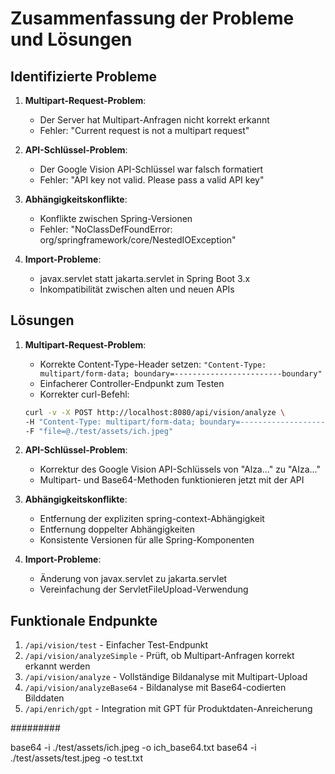 # Zusammenfassung der Probleme und Lösungen

## Identifizierte Probleme

1. **Multipart-Request-Problem**:
   - Der Server hat Multipart-Anfragen nicht korrekt erkannt
   - Fehler: "Current request is not a multipart request"

2. **API-Schlüssel-Problem**:
   - Der Google Vision API-Schlüssel war falsch formatiert
   - Fehler: "API key not valid. Please pass a valid API key"

3. **Abhängigkeitskonflikte**:
   - Konflikte zwischen Spring-Versionen
   - Fehler: "NoClassDefFoundError: org/springframework/core/NestedIOException"

4. **Import-Probleme**:
   - javax.servlet statt jakarta.servlet in Spring Boot 3.x
   - Inkompatibilität zwischen alten und neuen APIs

## Lösungen

1. **Multipart-Request-Problem**:
   - Korrekte Content-Type-Header setzen: `"Content-Type: multipart/form-data; boundary=------------------------boundary"`
   - Einfacherer Controller-Endpunkt zum Testen
   - Korrekter curl-Befehl:
   ```bash
   curl -v -X POST http://localhost:8080/api/vision/analyze \
   -H "Content-Type: multipart/form-data; boundary=------------------------boundary" \
   -F "file=@./test/assets/ich.jpeg"
   ```

2. **API-Schlüssel-Problem**:
   - Korrektur des Google Vision API-Schlüssels von "Alza..." zu "AIza..."
   - Multipart- und Base64-Methoden funktionieren jetzt mit der API

3. **Abhängigkeitskonflikte**:
   - Entfernung der expliziten spring-context-Abhängigkeit
   - Entfernung doppelter Abhängigkeiten
   - Konsistente Versionen für alle Spring-Komponenten

4. **Import-Probleme**:
   - Änderung von javax.servlet zu jakarta.servlet
   - Vereinfachung der ServletFileUpload-Verwendung

## Funktionale Endpunkte

1. `/api/vision/test` - Einfacher Test-Endpunkt
2. `/api/vision/analyzeSimple` - Prüft, ob Multipart-Anfragen korrekt erkannt werden
3. `/api/vision/analyze` - Vollständige Bildanalyse mit Multipart-Upload
4. `/api/vision/analyzeBase64` - Bildanalyse mit Base64-codierten Bilddaten
5. `/api/enrich/gpt` - Integration mit GPT für Produktdaten-Anreicherung

#########

base64 -i ./test/assets/ich.jpeg -o ich_base64.txt
base64 -i ./test/assets/test.jpeg -o test.txt
